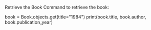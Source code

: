 Retrieve the Book
Command to retrieve the book:

book = Book.objects.get(title="1984")
print(book.title, book.author, book.publication_year)
